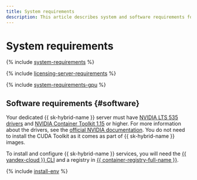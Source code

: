 ```yaml
---
title: System requirements
description: This article describes system and software requirements for servers.
---
```


# System requirements

{% include [system-requirements](../_includes/speechkit/system-requirements.md) %}

{% include [licensing-server-requirements](../_includes/speechkit/licensing-server-requirements.md) %}

{% include [system-requirements-gpu](../_includes/speechkit/system-requirements-gpu.md) %}

## Software requirements {#software}

Your dedicated {{ sk-hybrid-name }} server must have [NVIDIA LTS 535 drivers](https://www.nvidia.com/en-us/drivers/unix/) and [NVIDIA Container Toolkit 1.15](https://docs.nvidia.com/datacenter/cloud-native/container-toolkit/latest/install-guide.html) or higher. For more information about the drivers, see the [official NVIDIA documentation](https://docs.nvidia.com/datacenter/tesla/drivers/index.html#lifecycle). You do not need to install the CUDA Toolkit as it comes as part of {{ sk-hybrid-name }} images.

To install and configure {{ sk-hybrid-name }} services, you will need the [{{ yandex-cloud }} CLI](../cli/concepts/index.md) and a registry in [{{ container-registry-full-name }}](../container-registry/).

{% include [install-env](../_includes/speechkit/hybrid-env-install.md) %}

